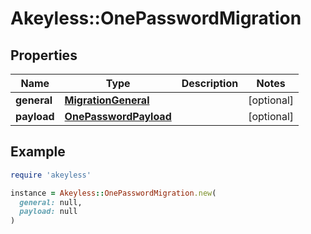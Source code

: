 # Akeyless::OnePasswordMigration

## Properties

| Name | Type | Description | Notes |
| ---- | ---- | ----------- | ----- |
| **general** | [**MigrationGeneral**](MigrationGeneral.md) |  | [optional] |
| **payload** | [**OnePasswordPayload**](OnePasswordPayload.md) |  | [optional] |

## Example

```ruby
require 'akeyless'

instance = Akeyless::OnePasswordMigration.new(
  general: null,
  payload: null
)
```

